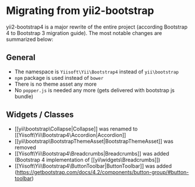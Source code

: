 Migrating from yii2-bootstrap
=============================

yii2-bootstrap4 is a major rewrite of the entire project (according Bootstrap 4 to Bootstrap 3 migration guide).
The most notable changes are summarized below:

## General

* The namespace is `Yiisoft\Yii\Bootstrap4` instead of `yii\bootstrap`
* `npm` package is used instead of `bower`
* There is no theme asset any more
* No `popper.js` is needed any more (gets delivered with bootstrap js bundle) 

## Widgets / Classes

* [[yii\bootstrap\Collapse|Collapse]] was renamed to [[Yiisoft\Yii\Bootstrap4\Accordion|Accordion]]
* [[yii\bootstrap\BootstrapThemeAsset|BootstrapThemeAsset]] was removed
* [[Yiisoft\Yii\Bootstrap4\Breadcrumbs|Breadcrumbs]] was added (Bootstrap 4 implementation of [[yii\widgets\Breadcrumbs]])
* [[Yiisoft\Yii\Bootstrap4\ButtonToolbar|ButtonToolbar]] was added (https://getbootstrap.com/docs/4.2/components/button-group/#button-toolbar)

